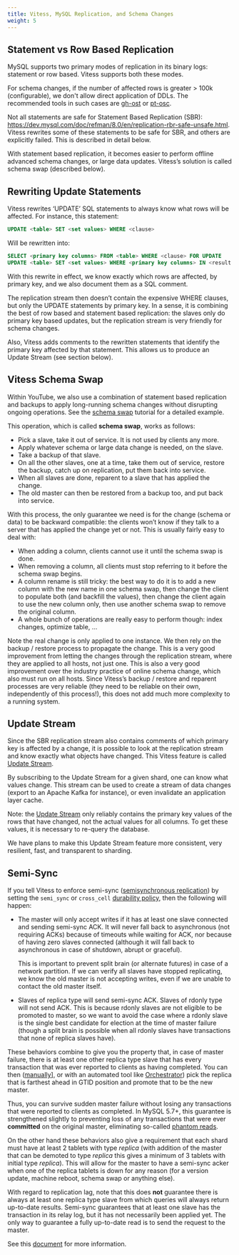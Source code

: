 ```yaml
---
title: Vitess, MySQL Replication, and Schema Changes
weight: 5
---
```


## Statement vs Row Based Replication

MySQL supports two primary modes of replication in its binary logs: statement or row based. Vitess supports both these modes.

For schema changes, if the number of affected rows is greater > 100k (configurable), we don't allow direct application of DDLs. The recommended tools in such cases are [gh-ost](https://github.com/github/gh-ost) or [pt-osc](https://www.percona.com/doc/percona-toolkit/LATEST/pt-online-schema-change.html).

Not all statements are safe for Statement Based Replication (SBR): https://dev.mysql.com/doc/refman/8.0/en/replication-rbr-safe-unsafe.html. Vitess rewrites some of these statements to be safe for SBR, and others are explicitly failed. This is described in detail below.

With statement based replication, it becomes easier to perform offline advanced schema changes, or large data updates. Vitess’s solution is called schema swap (described below).

## Rewriting Update Statements

Vitess rewrites ‘UPDATE’ SQL statements to always know what rows will be affected. For instance, this statement:

``` sql
UPDATE <table> SET <set values> WHERE <clause>
```

Will be rewritten into:

``` sql
SELECT <primary key columns> FROM <table> WHERE <clause> FOR UPDATE
UPDATE <table> SET <set values> WHERE <primary key columns> IN <result from previous SELECT> /* primary key values: … */
```

With this rewrite in effect, we know exactly which rows are affected, by primary key, and we also document them as a SQL comment.

The replication stream then doesn’t contain the expensive WHERE clauses, but only the UPDATE statements by primary key. In a sense, it is combining the best of row based and statement based replication: the slaves only do primary key based updates, but the replication stream is very friendly for schema changes.

Also, Vitess adds comments to the rewritten statements that identify the primary key affected by that statement. This allows us to produce an Update Stream (see section below).

## Vitess Schema Swap

Within YouTube, we also use a combination of statement based replication and backups to apply long-running schema changes without disrupting ongoing operations. See the [schema swap](../schema-management/schema-swap) tutorial for a detailed example.

This operation, which is called **schema swap**, works as follows:

* Pick a slave, take it out of service. It is not used by clients any more.
* Apply whatever schema or large data change is needed, on the slave.
* Take a backup of that slave.
* On all the other slaves, one at a time, take them out of service, restore the backup, catch up on replication, put them back into service.
* When all slaves are done, reparent to a slave that has applied the change.
* The old master can then be restored from a backup too, and put back into service.

With this process, the only guarantee we need is for the change (schema or data) to be backward compatible: the clients won’t know if they talk to a server that has applied the change yet or not. This is usually fairly easy to deal with:

* When adding a column, clients cannot use it until the schema swap is done.
* When removing a column, all clients must stop referring to it before the schema swap begins.
* A column rename is still tricky: the best way to do it is to add a new column with the new name in one schema swap, then change the client to populate both (and backfill the values), then change the client again to use the new column only, then use another schema swap to remove the original column.
* A whole bunch of operations are really easy to perform though: index changes, optimize table, …

Note the real change is only applied to one instance. We then rely on the backup / restore process to propagate the change. This is a very good improvement from letting the changes through the replication stream, where they are applied to all hosts, not just one. This is also a very good improvement over the industry practice of online schema change, which also must run on all hosts. Since Vitess’s backup / restore and reparent processes are very reliable (they need to be reliable on their own, independently of this process!), this does not add much more complexity to a running system.

## Update Stream

Since the SBR replication stream also contains comments of which primary key is affected by a change, it is possible to look at the replication stream and know exactly what objects have changed. This Vitess feature is called [Update Stream](../update-stream).

By subscribing to the Update Stream for a given shard, one can know what values change. This stream can be used to create a stream of data changes (export to an Apache Kafka for instance), or even invalidate an application layer cache.

Note: the [Update Stream](../update-stream) only reliably contains the primary key values of the rows that have changed, not the actual values for all columns. To get these values, it is necessary to re-query the database.

We have plans to make this Update Stream feature more consistent, very resilient, fast, and transparent to sharding.

## Semi-Sync

If you tell Vitess to enforce semi-sync ([semisynchronous replication](https://www.percona.com/doc/percona-toolkit/LATEST/pt-online-schema-change.html)) by setting the `semi_sync` or `cross_cell` [durability policy](../../../../../docs/15.0/user-guides/configuration-basic/durability_policy), then the following will happen:

* The master will only accept writes if it has at least one slave connected and sending semi-sync ACK. It will never fall back to asynchronous (not requiring ACKs) because of timeouts while waiting for ACK, nor because of having zero slaves connected (although it will fall back to asynchronous in case of shutdown, abrupt or graceful).

   This is important to prevent split brain (or alternate futures) in case of a network partition. If we can verify all slaves have stopped replicating, we know the old master is not accepting writes, even if we are unable to contact the old master itself.

* Slaves of replica type will send semi-sync ACK. Slaves of rdonly type will not send ACK. This is because rdonly slaves are not eligible to be promoted to master, so we want to avoid the case where a rdonly slave is the single best candidate for election at the time of master failure (though a split brain is possible when all rdonly slaves have transactions that none of replica slaves have).

These behaviors combine to give you the property that, in case of master failure, there is at least one other replica type slave that has every transaction that was ever reported to clients as having completed. You can then ([manually](../vtctl/#emergencyreparentshard)], or with an automated tool like [Orchestrator](https://github.com/github/orchestrator)) pick the replica that is farthest ahead in GTID position and promote that to be the new master.

Thus, you can survive sudden master failure without losing any transactions that were reported to clients as completed. In MySQL 5.7+, this guarantee is strengthened slightly to preventing loss of any transactions that were ever **committed** on the original master, eliminating so-called [phantom reads](http://bugs.mysql.com/bug.php?id=62174).

On the other hand these behaviors also give a requirement that each shard must have at least 2 tablets with type *replica* (with addition of the master that can be demoted to type *replica* this gives a minimum of 3 tablets with initial type *replica*). This will allow for the master to have a semi-sync acker when one of the replica tablets is down for any reason (for a version update, machine reboot, schema swap or anything else).

With regard to replication lag, note that this does **not** guarantee there is always at least one replica type slave from which queries will always return up-to-date results. Semi-sync guarantees that at least one slave has the transaction in its relay log, but it has not necessarily been applied yet. The only way to guarantee a fully up-to-date read is to send the request to the master.

See this [document](../row-based-replication) for more information.
